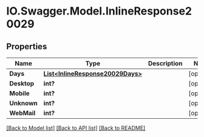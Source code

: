 # IO.Swagger.Model.InlineResponse20029
## Properties

Name | Type | Description | Notes
------------ | ------------- | ------------- | -------------
**Days** | [**List&lt;InlineResponse20029Days&gt;**](InlineResponse20029Days.md) |  | [optional] 
**Desktop** | **int?** |  | [optional] 
**Mobile** | **int?** |  | [optional] 
**Unknown** | **int?** |  | [optional] 
**WebMail** | **int?** |  | [optional] 

[[Back to Model list]](../README.md#documentation-for-models) [[Back to API list]](../README.md#documentation-for-api-endpoints) [[Back to README]](../README.md)

